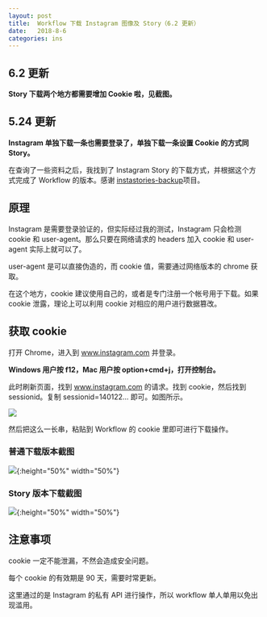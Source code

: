 ```yaml
---
layout: post
title:  Workflow 下载 Instagram 图像及 Story（6.2 更新）
date:   2018-8-6
categories: ins
---
```


## 6.2 更新

**Story 下载两个地方都需要增加 Cookie 啦，见截图。**

## 5.24 更新

**Instagram 单独下载一条也需要登录了，单独下载一条设置 Cookie 的方式同 Story。**

在查询了一些资料之后，我找到了 Instagram Story 的下载方式，并根据这个方式完成了 Workflow 的版本。感谢 [instastories-backup](https://github.com/tensojka/instastories-backup)项目。

## 原理

Instagram 是需要登录验证的，但实际经过我的测试，Instagram 只会检测 cookie 和 user-agent。那么只要在网络请求的 headers 加入 cookie 和 user-agent 实际上就可以了。

user-agent 是可以直接伪造的，而 cookie 值，需要通过网络版本的 chrome 获取。

在这个地方，cookie 建议使用自己的，或者是专门注册一个帐号用于下载。如果 cookie 泄露，理论上可以利用 cookie 对相应的用户进行数据篡改。

## 获取 cookie

打开 Chrome，进入到 www.instagram.com 并登录。

**Windows 用户按 f12，Mac 用户按 option+cmd+j，打开控制台。**

此时刷新页面，找到 www.instagram.com 的请求。找到 cookie，然后找到 sessionid。复制 sessionid=140122... 即可。如图所示。

![](http://walkginkgo.com/images/ins/ins2.png)

然后把这么一长串，粘贴到 Workflow 的 cookie 里即可进行下载操作。

### 普通下载版本截图

![](http://walkginkgo.com/images/ins/ins3.JPG){:height="50%" width="50%"}

### Story 版本下载截图

![](http://walkginkgo.com/images/ins/ins1.PNG){:height="50%" width="50%"}

## 注意事项

cookie 一定不能泄漏，不然会造成安全问题。

每个 cookie 的有效期是 90 天，需要时常更新。

这里通过的是 Instagram 的私有 API 进行操作，所以 workflow 单人单用以免出现滥用。